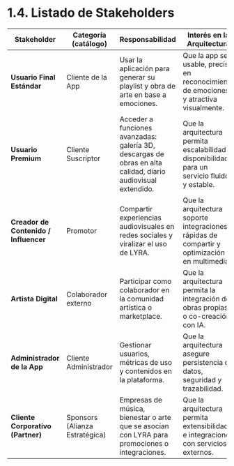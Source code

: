 # 1.4. Listado de Stakeholders

| **Stakeholder**                  | **Categoría (catálogo)**   | **Responsabilidad**                                                                | **Interés en la Arquitectura**                                                                 |
|----------------------------------|----------------------------|------------------------------------------------------------------------------------|------------------------------------------------------------------------------------------------|
| **Usuario Final Estándar**       | Cliente de la App   | Usar la aplicación para generar su playlist y obra de arte en base a emociones.    | Que la app sea usable, precisa en reconocimiento de emociones y atractiva visualmente.         |
| **Usuario Premium**              | Cliente Suscriptor  | Acceder a funciones avanzadas: galería 3D, descargas de obras en alta calidad, diario audiovisual extendido. | Que la arquitectura permita escalabilidad y disponibilidad para un servicio fluido y estable.  |
| **Creador de Contenido / Influencer** | Promotor          | Compartir experiencias audiovisuales en redes sociales y viralizar el uso de LYRA. | Que la arquitectura soporte integraciones rápidas de compartir y optimización en multimedia.   |
| **Artista Digital**              | Colaborador externo | Participar como colaborador en la comunidad artística o marketplace.                | Que la arquitectura permita la integración de obras propias o co-creación con IA.              |
| **Administrador de la App**      | Cliente Administrador      | Gestionar usuarios, métricas de uso y contenidos en la plataforma.                  | Que la arquitectura asegure persistencia de datos, seguridad y trazabilidad.                   |
| **Cliente Corporativo (Partner)**| Sponsors (Alianza Estratégica)          | Empresas de música, bienestar o arte que se asocian con LYRA para promociones o integraciones. | Que la arquitectura permita extensibilidad e integraciones con servicios externos.             |